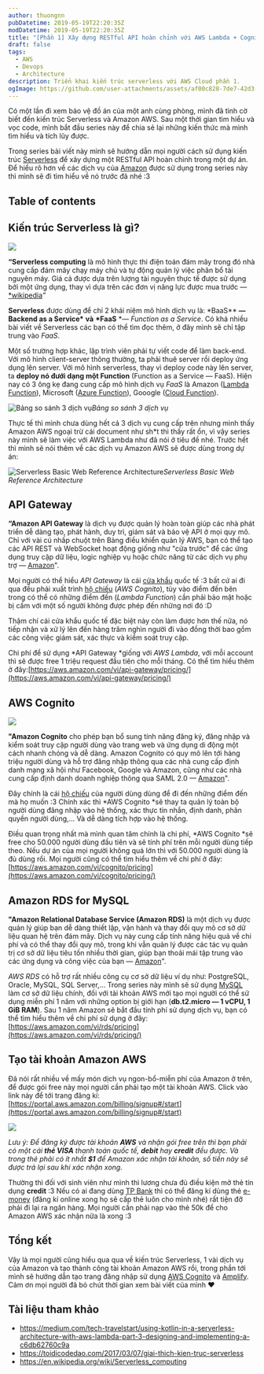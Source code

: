 ```yaml
---
author: thuongnn
pubDatetime: 2019-05-19T22:20:35Z
modDatetime: 2019-05-19T22:20:35Z
title: "[Phần 1] Xây dựng RESTful API hoàn chỉnh với AWS Lambda + Cognito + MySQL"
draft: false
tags:
  - AWS
  - Devops
  - Architecture
description: Triển khai kiến trúc serverless với AWS Cloud phần 1.
ogImage: https://github.com/user-attachments/assets/af00c828-7de7-42d3-bf7e-d56e3d6b28a2
---
```


Có một lần đi xem bảo vệ đồ án của một anh cùng phòng, mình đã tình cờ biết đến kiến trúc Serverless và Amazon AWS. Sau một thời gian tìm hiểu và vọc code, mình bắt đầu series này để chia sẻ lại những kiến thức mà mình tìm hiểu và tích lũy được.

Trong series bài viết này mình sẽ hướng dẫn mọi người cách sử dụng kiến trúc [Serverless](https://thuongnn.me) để xây dựng một RESTful API hoàn chỉnh trong một dự án. Để hiểu rõ hơn về các dịch vụ của [Amazon](https://aws.amazon.com/) được sử dụng trong series này thì mình sẽ đi tìm hiểu về nó trước đã nhé :3

## Table of contents

## Kiến trúc Serverless là gì?

![](https://github.com/user-attachments/assets/af00c828-7de7-42d3-bf7e-d56e3d6b28a2)

**“Serverless computing** là mô hình thực thi điện toán đám mây trong đó nhà cung cấp đám mây chạy máy chủ và tự động quản lý việc phân bổ tài nguyên máy. Giá cả được dựa trên lượng tài nguyên thực tế được sử dụng bởi một ứng dụng, thay vì dựa trên các đơn vị năng lực được mua trước — [\*wikipedia](https://en.wikipedia.org/wiki/Serverless_computing)_”_

**Serverless** được dùng để chỉ 2 khái niệm mô hình dịch vụ là: \*BaaS\*\* **— Backend as a Service\*** **và** **\*FaaS** \*_— Function as a Service_. Có khá nhiều bài viết về Serverless các bạn có thể tìm đọc thêm, ở đây mình sẽ chỉ tập trung vào _FaaS_.

Một số trường hợp khác, lập trình viên phải tự viết code để làm back-end. Với mô hình client-server thông thường, ta phải thuê server rồi deploy ứng dụng lên server. Với mô hình serverless, thay vì deploy code này lên server, ta **deploy nó đưới dạng một Function** (Function as a Service — FaaS). Hiện nay có 3 ông kẹ đang cung cấp mô hình dịch vụ _FaaS_ là Amazon ([Lambda Function](https://aws.amazon.com/vi/lambda/)), Microsoft ([Azure Function](https://azure.microsoft.com/en-us/services/functions/)), Gooogle ([Cloud Function](https://cloud.google.com/functions/)).

![Bảng so sánh 3 dịch vụ](https://github.com/user-attachments/assets/5eb50990-85fa-4825-be3c-5de4afd6f8c8)_Bảng so sánh 3 dịch vụ_

Thực tế thì mình chưa dùng hết cả 3 dịch vụ cung cấp trên nhưng mình thấy Amazon AWS ngoại trừ cái document như sh\*t thì thấy rất ổn, vì vậy series này mình sẽ làm việc với AWS Lambda như đã nói ở tiêu đề nhé. Trước hết thì mình sẽ nói thêm về các dịch vụ Amazon AWS sẽ được dùng trong dự án:

![Serverless Basic Web Reference Architecture](https://github.com/user-attachments/assets/7d25f613-5836-427a-b5d9-65cd37c0e4f2)_Serverless Basic Web Reference Architecture_

## API Gateway

**“Amazon API Gateway** là dịch vụ được quản lý hoàn toàn giúp các nhà phát triển dễ dàng tạo, phát hành, duy trì, giám sát và bảo vệ API ở mọi quy mô. Chỉ với vài cú nhấp chuột trên Bảng điều khiển quản lý AWS, bạn có thể tạo các API REST và WebSocket hoạt động giống như "cửa trước" để các ứng dụng truy cập dữ liệu, logic nghiệp vụ hoặc chức năng từ các dịch vụ phụ trợ — [Amazon](https://aws.amazon.com/vi/api-gateway/)".

Mọi người có thể hiểu _API Gateway_ là cái [cửa khẩu](https://vi.wikipedia.org/wiki/C%E1%BB%ADa_kh%E1%BA%A9u) quốc tế :3 bất cứ ai đi qua đều phải xuất trình [hộ chiếu](https://vi.wikipedia.org/wiki/H%E1%BB%99_chi%E1%BA%BFu) (_AWS Cognito_), tùy vào điểm đến bên trong có thể có những điểm đến (_Lambda Function_) cần phải bảo mật hoặc bị cấm với một số người không được phép đến những nơi đó :D

Thậm chí cái cửa khẩu quốc tế đặc biệt này còn làm được hơn thế nữa, nó tiếp nhận và xử lý lên đến hàng trăm nghìn người đi vào đồng thời bao gồm các công việc giám sát, xác thực và kiểm soát truy cập.

Chi phí để sử dụng *API Gateway *giống với _AWS Lambda_, với mỗi account thì sẽ được free 1 triệu request đầu tiên cho mỗi tháng. Có thể tìm hiểu thêm ở đây:[https://aws.amazon.com/vi/api-gateway/pricing/](https://aws.amazon.com/vi/api-gateway/pricing/)

## AWS Cognito

![](https://github.com/user-attachments/assets/16c9df38-ff63-4099-9b54-b22ecd91269a)

**"Amazon Cognito** cho phép bạn bổ sung tính năng đăng ký, đăng nhập và kiểm soát truy cập người dùng vào trang web và ứng dụng di động một cách nhanh chóng và dễ dàng. Amazon Cognito có quy mô lên tới hàng triệu người dùng và hỗ trợ đăng nhập thông qua các nhà cung cấp định danh mạng xã hội như Facebook, Google và Amazon, cũng như các nhà cung cấp định danh doanh nghiệp thông qua SAML 2.0 — [Amazon](https://aws.amazon.com/vi/cognito/)".

Đây chính là cái [hộ chiếu](https://vi.wikipedia.org/wiki/H%E1%BB%99_chi%E1%BA%BFu) của người dùng dùng để đi đến những điểm đến mà họ muốn :3 Chính xác thì *AWS Cognito *sẽ thay ta quản lý toàn bộ người dùng đăng nhập vào hệ thống, xác thực tin nhắn, định danh, phân quyền người dùng,… Và dễ dàng tích hợp vào hệ thống.

Điều quan trọng nhất mà mình quan tâm chính là chi phí, *AWS Cognito *sẽ free cho 50.000 người dùng đầu tiên và sẽ tính phí trên mỗi người dùng tiếp theo. Nếu dự án của mọi người không quá lớn thì với 50.000 người dùng là đủ dùng rồi. Mọi người cũng có thể tìm hiểu thêm về chi phí ở đây:
[https://aws.amazon.com/vi/cognito/pricing](https://aws.amazon.com/vi/cognito/pricing/)

## Amazon RDS for MySQL

**"Amazon Relational Database Service (Amazon RDS)** là một dịch vụ được quản lý giúp bạn dễ dàng thiết lập, vận hành và thay đổi quy mô cơ sở dữ liệu quan hệ trên đám mây. Dịch vụ này cung cấp tính năng hiệu quả về chi phí và có thể thay đổi quy mô, trong khi vẫn quản lý được các tác vụ quản trị cơ sở dữ liệu tiêu tốn nhiều thời gian, giúp bạn thoải mái tập trung vào các ứng dụng và công việc của bạn — [Amazon](https://aws.amazon.com/vi/rds/faqs/)".

_AWS RDS_ có hỗ trợ rất nhiều công cụ cơ sở dữ liệu ví dụ như: PostgreSQL, Oracle, MySQL, SQL Server,… Trong series này mình sẽ sử dụng [MySQL](https://aws.amazon.com/vi/rds/mysql/) làm cơ sở dữ liệu chính, đối với tài khoản AWS mới tạo mọi người có thể sử dụng miễn phí 1 năm với những option bị giới hạn (**db.t2.micro — 1 vCPU, 1 GiB RAM**). Sau 1 năm Amazon sẽ bắt đầu tính phí sử dụng dịch vụ, bạn có thể tìm hiểu thêm về chi phí sử dụng ở đây:
[https://aws.amazon.com/vi/rds/pricing](https://aws.amazon.com/vi/rds/pricing/)

## Tạo tài khoản Amazon AWS

Đã nói rất nhiều về mấy món dịch vụ ngon-bổ-miễn phí của Amazon ở trên, để được gói free này mọi người cần phải tạo một tài khoản AWS. Click vào link này để tới trang đăng kí:
[https://portal.aws.amazon.com/billing/signup#/start](https://portal.aws.amazon.com/billing/signup#/start)

![](https://github.com/user-attachments/assets/32ac90a4-dcdd-472c-bafa-dec8770dfbb7)

_Lưu ý: Để đăng ký được tài khoản **AWS** và nhận gói free trên thì bạn phải có một cái **thẻ VISA** thanh toán quốc tế, **debit** hay **credit** đều được. Và trong thẻ phải có ít nhất **$1** để Amazon xác nhận tài khoản, số tiền này sẽ được trả lại sau khi xác nhận xong._

Thường thì đối với sinh viên như mình thì lương chưa đủ điều kiện mở thẻ tín dụng **credit** :3 Nếu có ai đang dùng [TP Bank](https://tpb.vn/) thì có thể đăng kí dùng thẻ [e-money](https://tpb.vn/cn-the-ghi-no-the-phi-vat-ly) (đăng kí online xong họ sẽ cấp thẻ luôn cho mình nhé) rất tiện đỡ phải đi lại ra ngân hàng. Mọi người cần phải nạp vào thẻ 50k để cho Amazon AWS xác nhận nữa là xong :3

## Tổng kết

Vậy là mọi người cũng hiểu qua qua về kiến trúc Serverless, 1 vài dịch vụ của Amazon và tạo thành công tài khoản Amazon AWS rồi, trong phần tới mình sẽ hướng dẫn tạo trang đăng nhập sử dụng [AWS Cognito](https://aws.amazon.com/vi/cognito) và [Amplify](https://aws.amazon.com/vi/amplify). Cảm ơn mọi người đã bỏ chút thời gian xem bài viết của mình ❤

## Tài liệu tham khảo

- https://medium.com/tech-travelstart/using-kotlin-in-a-serverless-architecture-with-aws-lambda-part-3-designing-and-implementing-a-c6db62760c9a
- https://toidicodedao.com/2017/03/07/giai-thich-kien-truc-serverless
- https://en.wikipedia.org/wiki/Serverless_computing
